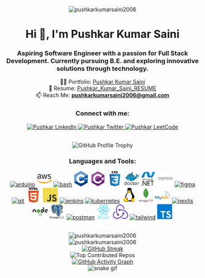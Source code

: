 <!-- Profile Views -->
<p align="center">
  <img src="https://komarev.com/ghpvc/?username=pushkarkumarsaini2006&label=Profile%20views&color=blueviolet&style=flat" alt="pushkarkumarsaini2006" />
</p>

<div align="center">

  <h1>Hi 👋, I'm Pushkar Kumar Saini</h1>
  <h3>Aspiring Software Engineer with a passion for Full Stack Development. Currently pursuing B.E. and exploring innovative solutions through technology.</h3>

  <!-- Contact Information -->
  
  <ul style="list-style: none; padding: 0;">
    <li>👨‍💻 Portfolio: <a href="https://portfolio-sigma-eosin-73.vercel.app">Pushkar Kumar Saini</a></li>
    <li>📄 Resume: <a href="https://drive.google.com/file/d/16LCT6Leg3Ykz4OHBHtqAVmbe63Y5UYcd/view?usp=drive_link">Pushkar_Kumar_Saini_RESUME</a></li>
    <li>📫 Reach Me: <a href="https://mail.google.com/mail/?view=cm&to=pushkarkumarsaini2006@gmail.com" target="_blank"><b>pushkarkumarsaini2006@gmail.com</b></a></li>
  </ul>

  <!-- Social Links -->
  <h3>Connect with me:</h3>
  <p>
    <a href="https://linkedin.com/in/pushkar-kumar-saini153600" target="blank">
      <img src="https://raw.githubusercontent.com/rahuldkjain/github-profile-readme-generator/master/src/images/icons/Social/linked-in-alt.svg" alt="Pushkar LinkedIn" height="30" width="40" />
    </a>
    <a href="https://twitter.com/pushkar_153600" target="blank">
      <img src="https://raw.githubusercontent.com/rahuldkjain/github-profile-readme-generator/master/src/images/icons/Social/twitter.svg" alt="Pushkar Twitter" height="30" width="40" />
    </a>
    <a href="https://www.leetcode.com/pushkarkumarsaini2006" target="blank">
      <img src="https://raw.githubusercontent.com/rahuldkjain/github-profile-readme-generator/master/src/images/icons/Social/leet-code.svg" alt="Pushkar LeetCode" height="30" width="40" />
    </a>
  </p>

  <!-- GitHub Profile Trophy -->
  <br/>
  <img src="https://github-profile-trophy.vercel.app/?username=pushkarkumarsaini2006&theme=radical&no-frame=false&no-bg=true&margin-w=4" alt="GitHub Profile Trophy" />

  <!-- Technologies and Tools -->
  <h3>Languages and Tools:</h3>
  <p align="center">
    <a href="https://www.arduino.cc/" target="_blank" rel="noreferrer"><img src="https://cdn.worldvectorlogo.com/logos/arduino-1.svg" alt="arduino" width="40" height="40"/></a>
    <a href="https://aws.amazon.com" target="_blank" rel="noreferrer"><img src="https://raw.githubusercontent.com/devicons/devicon/master/icons/amazonwebservices/amazonwebservices-original-wordmark.svg" alt="aws" width="40" height="40"/></a>
    <a href="https://www.gnu.org/software/bash/" target="_blank" rel="noreferrer"><img src="https://www.vectorlogo.zone/logos/gnu_bash/gnu_bash-icon.svg" alt="bash" width="40" height="40"/></a>
    <a href="https://www.w3schools.com/cpp/" target="_blank" rel="noreferrer"><img src="https://raw.githubusercontent.com/devicons/devicon/master/icons/cplusplus/cplusplus-original.svg" alt="cplusplus" width="40" height="40"/></a>
    <a href="https://www.w3schools.com/cs/" target="_blank" rel="noreferrer"><img src="https://raw.githubusercontent.com/devicons/devicon/master/icons/csharp/csharp-original.svg" alt="csharp" width="40" height="40"/></a>
    <a href="https://www.w3schools.com/css/" target="_blank" rel="noreferrer"><img src="https://raw.githubusercontent.com/devicons/devicon/master/icons/css3/css3-original-wordmark.svg" alt="css3" width="40" height="40"/></a>
    <a href="https://www.docker.com/" target="_blank" rel="noreferrer"><img src="https://raw.githubusercontent.com/devicons/devicon/master/icons/docker/docker-original-wordmark.svg" alt="docker" width="40" height="40"/></a>
    <a href="https://dotnet.microsoft.com/" target="_blank" rel="noreferrer"><img src="https://raw.githubusercontent.com/devicons/devicon/master/icons/dot-net/dot-net-original-wordmark.svg" alt="dotnet" width="40" height="40"/></a>
    <a href="https://expressjs.com" target="_blank" rel="noreferrer"><img src="https://raw.githubusercontent.com/devicons/devicon/master/icons/express/express-original-wordmark.svg" alt="express" width="40" height="40"/></a>
    <a href="https://www.figma.com/" target="_blank" rel="noreferrer"><img src="https://www.vectorlogo.zone/logos/figma/figma-icon.svg" alt="figma" width="40" height="40"/></a>
    <a href="https://git-scm.com/" target="_blank" rel="noreferrer"><img src="https://www.vectorlogo.zone/logos/git-scm/git-scm-icon.svg" alt="git" width="40" height="40"/></a>
    <a href="https://www.w3.org/html/" target="_blank" rel="noreferrer"><img src="https://raw.githubusercontent.com/devicons/devicon/master/icons/html5/html5-original-wordmark.svg" alt="html5" width="40" height="40"/></a>
    <a href="https://developer.mozilla.org/en-US/docs/Web/JavaScript" target="_blank" rel="noreferrer"><img src="https://raw.githubusercontent.com/devicons/devicon/master/icons/javascript/javascript-original.svg" alt="javascript" width="40" height="40"/></a>
    <a href="https://www.jenkins.io" target="_blank" rel="noreferrer"><img src="https://www.vectorlogo.zone/logos/jenkins/jenkins-icon.svg" alt="jenkins" width="40" height="40"/></a>
    <a href="https://kubernetes.io" target="_blank" rel="noreferrer"><img src="https://www.vectorlogo.zone/logos/kubernetes/kubernetes-icon.svg" alt="kubernetes" width="40" height="40"/></a>
    <a href="https://www.linux.org/" target="_blank" rel="noreferrer"><img src="https://raw.githubusercontent.com/devicons/devicon/master/icons/linux/linux-original.svg" alt="linux" width="40" height="40"/></a>
    <a href="https://www.mongodb.com/" target="_blank" rel="noreferrer"><img src="https://raw.githubusercontent.com/devicons/devicon/master/icons/mongodb/mongodb-original-wordmark.svg" alt="mongodb" width="40" height="40"/></a>
    <a href="https://www.mysql.com/" target="_blank" rel="noreferrer"><img src="https://raw.githubusercontent.com/devicons/devicon/master/icons/mysql/mysql-original-wordmark.svg" alt="mysql" width="40" height="40"/></a>
    <a href="https://nextjs.org/" target="_blank" rel="noreferrer"><img src="https://cdn.worldvectorlogo.com/logos/nextjs-2.svg" alt="nextjs" width="40" height="40"/></a>
    <a href="https://nodejs.org" target="_blank" rel="noreferrer"><img src="https://raw.githubusercontent.com/devicons/devicon/master/icons/nodejs/nodejs-original-wordmark.svg" alt="nodejs" width="40" height="40"/></a>
    <a href="https://www.postgresql.org" target="_blank" rel="noreferrer"><img src="https://raw.githubusercontent.com/devicons/devicon/master/icons/postgresql/postgresql-original-wordmark.svg" alt="postgresql" width="40" height="40"/></a>
    <a href="https://postman.com" target="_blank" rel="noreferrer"><img src="https://www.vectorlogo.zone/logos/getpostman/getpostman-icon.svg" alt="postman" width="40" height="40"/></a>
    <a href="https://reactjs.org/" target="_blank" rel="noreferrer"><img src="https://raw.githubusercontent.com/devicons/devicon/master/icons/react/react-original-wordmark.svg" alt="react" width="40" height="40"/></a>
    <a href="https://redux.js.org" target="_blank" rel="noreferrer"><img src="https://raw.githubusercontent.com/devicons/devicon/master/icons/redux/redux-original.svg" alt="redux" width="40" height="40"/></a>
    <a href="https://tailwindcss.com/" target="_blank" rel="noreferrer"><img src="https://www.vectorlogo.zone/logos/tailwindcss/tailwindcss-icon.svg" alt="tailwind" width="40" height="40"/></a>
    <a href="https://www.typescriptlang.org/" target="_blank" rel="noreferrer"><img src="https://raw.githubusercontent.com/devicons/devicon/master/icons/typescript/typescript-original.svg" alt="typescript" width="40" height="40"/></a>
  </p>

  <!-- GitHub Stats -->
  <br/>
  <img src="https://github-readme-stats.vercel.app/api/top-langs?username=pushkarkumarsaini2006&show_icons=true&theme=radical&locale=en&layout=compact" alt="pushkarkumarsaini2006" />

  <!-- GitHub Streak -->
  <br/>
  <img src="https://github-readme-stats.vercel.app/api?username=pushkarkumarsaini2006&show_icons=true&theme=radical&locale=en" alt="pushkarkumarsaini2006" />

  <br/>
  <a href="https://git.io/streak-stats">
    <img src="https://streak-stats.demolab.com/?user=pushkarkumarsaini2006&theme=radical" alt="GitHub Streak" />
  </a>

  <!-- Top Contributed Repos -->
  <br/>
  <img src="https://github-contributor-stats.vercel.app/api?username=pushkarkumarsaini2006&limit=3&theme=radical&combine_all_yearly_contributions=true" alt="Top Contributed Repos" />

  <br/>
  <a href="https://github.com/pushkarkumarsaini2006/github-readme-activity-graph">
    <img src="https://github-readme-activity-graph.vercel.app/graph?username=pushkarkumarsaini2006&theme=github-compact" alt="GitHub Activity Graph" />
  </a>

  <!-- Snake Animation -->
  <br/>
  <img src="https://github.com/pushkarkumarsaini2006/pushkarkumarsaini2006/blob/output/github-snake-dark.svg" alt="snake gif" />

</div>
